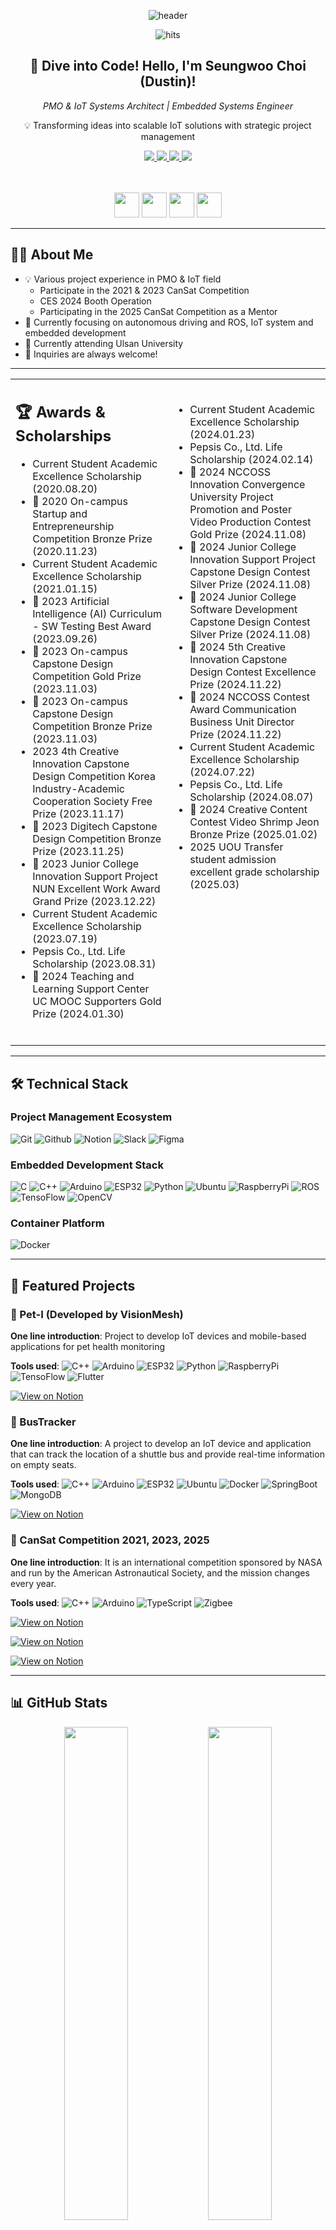 <div align="center">
  
  ![header](https://capsule-render.vercel.app/api?type=waving&color=31A8FF&height=250&section=header&text=PMO%20and%20IoT%20Innovator&fontColor=ffffff&fontSize=50&desc=Bridging%20Technology%20and%20Management&descSize=20&descAlignY=75)
  
  ![hits](https://hitmeup-backend-593087166771.asia-northeast1.run.app/api/count/increment?url=https%253A%252F%252Fgithub.com%252FDustin-08&title=hits&title_bg=555555&count_bg=4694dd&edge_flat=false)
  
  <h2>👋 Dive into Code! Hello, I'm Seungwoo Choi (Dustin)!</h2>
  <p><em>PMO & IoT Systems Architect | Embedded Systems Engineer</em></p>
  <p>💡 Transforming ideas into scalable IoT solutions with strategic project management</p>

  <a href="https://www.linkedin.com/in/dustin08/" target="_blank">
    <img src="https://img.shields.io/badge/LinkedIn-0077B5?style=flat&logo=linkedin&logoColor=white"/>
  </a>
  <a href="https://ionized-emoji-de7.notion.site/Intro-d1a58ca75d33422bb3a9e749e51e4591?source=copy_link" target="_blank">
    <img src="https://img.shields.io/badge/Portfolio-000000?style=flat&logo=Notion&logoColor=FFFFFF"/>
  </a>
  <a href="https://www.instagram.com/swc_iot_dev_diary/" target="_blank">
    <img src="https://img.shields.io/badge/Dev_Journey-E4405F?style=flat&logo=Instagram&logoColor=white"/>
  </a>
  <a href="mailto:dustin08@naver.com">
    <img src="https://img.shields.io/badge/Email-0078D4?style=flat&logo=Microsoft-Outlook&logoColor=white"/>
  </a>

  <br><br>
  <img src="https://devse.kr/university_of_ulsan.svg" height="40"/>
  <img src="https://devse.kr/devse_badge.svg" height="40"/>
  <img src="https://devse.kr/gaonnuri_ko.svg" height="40"/>
  <img src="http://devse.kr/division_badge.svg" height="40"/>
</div>

---

## 🧑‍💻 About Me

- 💡 Various project experience in PMO & IoT field
  - Participate in the 2021 & 2023 CanSat Competition
  - CES 2024 Booth Operation
  - Participating in the 2025 CanSat Competition as a Mentor
- 🌱 Currently focusing on autonomous driving and ROS, IoT system and embedded development
- 🏫 Currently attending Ulsan University
- 💬 Inquiries are always welcome!

---

<table>
  <tr>
    <td valign="top" width="50%">
      <h2>🏆 Awards & Scholarships</h2>
      <ul>
        <li>Current Student Academic Excellence Scholarship (2020.08.20)</li>
        <li>🥉 2020 On-campus Startup and Entrepreneurship Competition Bronze Prize (2020.11.23)</li>
        <li>Current Student Academic Excellence Scholarship (2021.01.15)</li>
        <li>🥇 2023 Artificial Intelligence (AI) Curriculum - SW Testing Best Award (2023.09.26)</li>
        <li>🥇 2023 On-campus Capstone Design Competition Gold Prize (2023.11.03)</li>
        <li>🥉 2023 On-campus Capstone Design Competition Bronze Prize (2023.11.03)</li>
        <li>2023 4th Creative Innovation Capstone Design Competition Korea Industry-Academic Cooperation Society Free Prize (2023.11.17)</li>
        <li>🥉 2023 Digitech Capstone Design Competition Bronze Prize (2023.11.25)</li>
        <li>🥇 2023 Junior College Innovation Support Project NUN Excellent Work Award Grand Prize (2023.12.22)</li>
        <li>Current Student Academic Excellence Scholarship (2023.07.19)</li>
        <li>Pepsis Co., Ltd. Life Scholarship (2023.08.31)</li>
        <li>🥇 2024 Teaching and Learning Support Center UC MOOC Supporters Gold Prize (2024.01.30)</li>
        <br/>
      </ul>
    </td>
    <td valign="top" width="50%">
      <ul>
        <br/>
        <li>Current Student Academic Excellence Scholarship (2024.01.23)</li>
        <li>Pepsis Co., Ltd. Life Scholarship (2024.02.14)</li>
        <li>🥇 2024 NCCOSS Innovation Convergence University Project Promotion and Poster Video Production Contest Gold Prize (2024.11.08)</li>
        <li>🥈 2024 Junior College Innovation Support Project Capstone Design Contest Silver Prize (2024.11.08)</li>
        <li>🥈 2024 Junior College Software Development Capstone Design Contest Silver Prize (2024.11.08)</li>
        <li>🥇 2024 5th Creative Innovation Capstone Design Contest Excellence Prize (2024.11.22)</li>
        <li>🥇 2024 NCCOSS Contest Award Communication Business Unit Director Prize (2024.11.22)</li>
        <li>Current Student Academic Excellence Scholarship (2024.07.22)</li>
        <li>Pepsis Co., Ltd. Life Scholarship (2024.08.07)</li>
        <li>🥉 2024 Creative Content Contest Video Shrimp Jeon Bronze Prize (2025.01.02)</li>
        <li>2025 UOU Transfer student admission excellent grade scholarship (2025.03)</li>
      </ul>
    </td>
  </tr>
</table>

---

## 🛠️ Technical Stack

### Project Management Ecosystem
![Git](https://img.shields.io/badge/Git-F05032?style=flat&logo=git&logoColor=white)
![Github](https://img.shields.io/badge/Github-181717?style=flat&logo=github&logoColor=white)
![Notion](https://img.shields.io/badge/Notion-000000?style=flat&logo=notion&logoColor=white)
![Slack](https://img.shields.io/badge/Slack-4A154B?style=flat&logo=slack&logoColor=white)
![Figma](https://img.shields.io/badge/Figma-F24E1E?style=flat&logo=figma&logoColor=white)

### Embedded Development Stack
![C](https://img.shields.io/badge/C-00599C?style=flat&logo=c&logoColor=white)
![C++](https://img.shields.io/badge/C++-00599C?style=flat&logo=cplusplus&logoColor=white)
![Arduino](https://img.shields.io/badge/Arduino-00878F?style=flat&logo=Arduino&logoColor=white)
![ESP32](https://img.shields.io/badge/ESP32-000000?style=flat&logo=espressif&logoColor=white)
![Python](https://img.shields.io/badge/Python-3776AB?style=flat&logo=python&logoColor=white)
![Ubuntu](https://img.shields.io/badge/Ubuntu-E95420?style=flat&logo=ubuntu&logoColor=white)
![RaspberryPi](https://img.shields.io/badge/RaspberryPi-A22846?style=flat&logo=raspberrypi&logoColor=white)
![ROS](https://img.shields.io/badge/ROS-22314E?style=flat&logo=ros&logoColor=white)
![TensoFlow](https://img.shields.io/badge/TensorFlow-FF6F00?style=flat&logo=tensorflow&logoColor=white)
![OpenCV](https://img.shields.io/badge/OpenCV-5C3EE8?style=flat&logo=opencv&logoColor=white)

### Container Platform
![Docker](https://img.shields.io/badge/Docker-2496ED?style=flat&logo=docker&logoColor=white)

---

## 📂 Featured Projects

### 🐾 Pet-I (Developed by VisionMesh)
**One line introduction**: Project to develop IoT devices and mobile-based applications for pet health monitoring

**Tools used**:
![C++](https://img.shields.io/badge/C++-00599C?style=flat&logo=cplusplus&logoColor=white)
![Arduino](https://img.shields.io/badge/Arduino-00878F?style=flat&logo=Arduino&logoColor=white)
![ESP32](https://img.shields.io/badge/ESP32-000000?style=flat&logo=espressif&logoColor=white)
![Python](https://img.shields.io/badge/Python-3776AB?style=flat&logo=python&logoColor=white)
![RaspberryPi](https://img.shields.io/badge/RaspberryPi-A22846?style=flat&logo=raspberrypi&logoColor=white)
![TensoFlow](https://img.shields.io/badge/TensorFlow-FF6F00?style=flat&logo=tensorflow&logoColor=white)
![Flutter](https://img.shields.io/badge/Flutter-02569B?style=flat&logo=flutter&logoColor=white)

[![View on Notion](https://img.shields.io/badge/Notion-Project-000000?style=flat&logo=notion)](https://ionized-emoji-de7.notion.site/Pet-I-Developed-by-VisionMesh-175ebd19cd2e80eaae2bcae896cf9ec0?source=copy_link)

### 🚌 BusTracker
**One line introduction**: A project to develop an IoT device and application that can track the location of a shuttle bus and provide real-time information on empty seats.

**Tools used**:
![C++](https://img.shields.io/badge/C++-00599C?style=flat&logo=cplusplus&logoColor=white)
![Arduino](https://img.shields.io/badge/Arduino-00878F?style=flat&logo=Arduino&logoColor=white)
![ESP32](https://img.shields.io/badge/ESP32-000000?style=flat&logo=espressif&logoColor=white)
![Ubuntu](https://img.shields.io/badge/Ubuntu-E95420?style=flat&logo=ubuntu&logoColor=white)
![Docker](https://img.shields.io/badge/Docker-2496ED?style=flat&logo=docker&logoColor=white)
![SpringBoot](https://img.shields.io/badge/SpringBoot-6DB33F?style=flat&logo=springboot&logoColor=white)
![MongoDB](https://img.shields.io/badge/MongoDB-47A247?style=flat&logo=mongodb&logoColor=white)

[![View on Notion](https://img.shields.io/badge/Notion-Project-000000?style=flat&logo=notion)](https://ionized-emoji-de7.notion.site/BBB-Bus-Buddy-Buddy-BusTracker-175ebd19cd2e80ab85cefee4c6db4437?source=copy_link)

### 🚀 CanSat Competition 2021, 2023, 2025
**One line introduction**: It is an international competition sponsored by NASA and run by the American Astronautical Society, and the mission changes every year.

**Tools used**:
![C++](https://img.shields.io/badge/C++-00599C?style=flat&logo=cplusplus&logoColor=white)
![Arduino](https://img.shields.io/badge/Arduino-00878F?style=flat&logo=Arduino&logoColor=white)
![TypeScript](https://img.shields.io/badge/TypeScript-3178C6?style=flat&logo=typescript&logoColor=white)
![Zigbee](https://img.shields.io/badge/Zigbee-EB0443?style=flat&logo=zigbee&logoColor=white)

[![View on Notion](https://img.shields.io/badge/Notion-Project_2021-000000?style=flat&logo=notion)](https://ionized-emoji-de7.notion.site/2021-CanSat-Competition-7ee2af7524a54721bdebb3a03d5f7eb8?source=copy_link)

[![View on Notion](https://img.shields.io/badge/Notion-Project_2023-000000?style=flat&logo=notion)](https://ionized-emoji-de7.notion.site/2023-CanSat-Competition-6c7d1fccb18846819effe32a1b0eb6c3?source=copy_link)

[![View on Notion](https://img.shields.io/badge/Notion-Project_2025-000000?style=flat&logo=notion)](https://ionized-emoji-de7.notion.site/2025-CanSat-Competition-175ebd19cd2e806a9effee32e8ca8a66?source=copy_link)

---

## 📊 GitHub Stats

<div align="center">
<!--   <img src="https://github-readme-stats.vercel.app/api?username=Dustin-08&show_icons=true&theme=github_dark&include_all_commits=true&count_private=true" width="45%"/> -->
  
  <img src="https://github-readme-streak-stats.herokuapp.com/?user=Dustin-08&theme=github-dark" width="45%"/>
  <img src="https://github-readme-stats.vercel.app/api/top-langs/?username=Dustin-08&layout=compact&theme=github_dark&langs_count=8" width="45%"/>

  <img src="http://github-profile-summary-cards.vercel.app/api/cards/productive-time?username=Dustin-08&theme=github_dark&utcOffset=9" width="45%"/>
  <img src="http://github-profile-summary-cards.vercel.app/api/cards/stats?username=Dustin-08&theme=github_dark" width="45%"/>
  <br>
  <img src="https://github-profile-trophy.vercel.app/?username=Dustin-08&theme=onestar&no-frame=true&column=8" width="90%"/>
</div>

---

## 🌱 Continuous Growth

### Current Certifications & Experiences
- 2023 CanSat Competition Certificate of Completion (American Astronautical Society)
- Network Engineer
- LinuxMaster
- SCA(Speciality Coffee Association Foundation Level)
- 2024 UCNCCOSS Supporters Certificate of Completion
- CES 2024 Booth Operation with CanSat

### 2025 Learning Roadmap
- **Autonomous driving**: 
- **Data Analysis and Prediction**:
- **Cloud IoT**: 

---

## 🐾 Fun & Community

<a href="https://www.gitanimals.org/">
  <img src="https://render.gitanimals.org/guilds/717922061158579216/draw" width="600" height="300" alt="gitanimals"/>
  <img src="https://render.gitanimals.org/guilds/748800609512296129/draw" width="600" height="300" alt="gitanimals"/>
</a>

---

## 🏃 Doing My Best
[![Solved.ac Profile](http://mazassumnida.wtf/api/v2/generate_badge?boj=dustin08)](https://solved.ac/dustin08)
[![Solved.ac Profile](http://mazassumnida.wtf/api/v2/generate_badge?boj=dustin08py)](https://solved.ac/dustin08py)

- Github id: Dustin-08
- BOJ: dustin08
- solved.ac: dustin08
- Codetree: dustin08
- codeForces: Dustin-08
- Programmers: dustin08@naver.com
- AtCoder: dustin08

----

<div align="center">
  <img src="https://capsule-render.vercel.app/api?type=waving&color=31A8FF&height=150&section=footer&desc=Let's%20Build%20the%20Future%20Together!&fontColor=ffffff&descSize=20&descAlignY=75"/>
</div>
